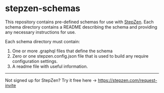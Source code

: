 # stepzen-schemas

This repository contains pre-defined schemas for use with [StepZen](https://stepzen.com). Each schema directory contains a README describing the schema and providing any necessary instructions for use.

Each schema directory must contain:
1. One or more .graphql files that define the schema
2. Zero or one stepzen.config.json file that is used to build any require configuration settings.
3. A readme file with useful information.


------



Not signed up for StepZen? Try it free here -> https://stepzen.com/request-invite


